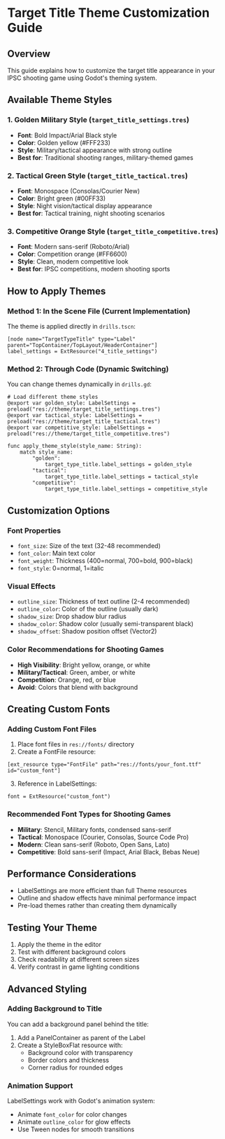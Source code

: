 # Target Title Theme Customization Guide

## Overview
This guide explains how to customize the target title appearance in your IPSC shooting game using Godot's theming system.

## Available Theme Styles

### 1. Golden Military Style (`target_title_settings.tres`)
- **Font**: Bold Impact/Arial Black style
- **Color**: Golden yellow (#FFF233)
- **Style**: Military/tactical appearance with strong outline
- **Best for**: Traditional shooting ranges, military-themed games

### 2. Tactical Green Style (`target_title_tactical.tres`)
- **Font**: Monospace (Consolas/Courier New)
- **Color**: Bright green (#00FF33)
- **Style**: Night vision/tactical display appearance
- **Best for**: Tactical training, night shooting scenarios

### 3. Competitive Orange Style (`target_title_competitive.tres`)
- **Font**: Modern sans-serif (Roboto/Arial)
- **Color**: Competition orange (#FF6600)
- **Style**: Clean, modern competitive look
- **Best for**: IPSC competitions, modern shooting sports

## How to Apply Themes

### Method 1: In the Scene File (Current Implementation)
The theme is applied directly in `drills.tscn`:
```gdscript
[node name="TargetTypeTitle" type="Label" parent="TopContainer/TopLayout/HeaderContainer"]
label_settings = ExtResource("4_title_settings")
```

### Method 2: Through Code (Dynamic Switching)
You can change themes dynamically in `drills.gd`:
```gdscript
# Load different theme styles
@export var golden_style: LabelSettings = preload("res://theme/target_title_settings.tres")
@export var tactical_style: LabelSettings = preload("res://theme/target_title_tactical.tres")
@export var competitive_style: LabelSettings = preload("res://theme/target_title_competitive.tres")

func apply_theme_style(style_name: String):
    match style_name:
        "golden":
            target_type_title.label_settings = golden_style
        "tactical":
            target_type_title.label_settings = tactical_style
        "competitive":
            target_type_title.label_settings = competitive_style
```

## Customization Options

### Font Properties
- `font_size`: Size of the text (32-48 recommended)
- `font_color`: Main text color
- `font_weight`: Thickness (400=normal, 700=bold, 900=black)
- `font_style`: 0=normal, 1=italic

### Visual Effects
- `outline_size`: Thickness of text outline (2-4 recommended)
- `outline_color`: Color of the outline (usually dark)
- `shadow_size`: Drop shadow blur radius
- `shadow_color`: Shadow color (usually semi-transparent black)
- `shadow_offset`: Shadow position offset (Vector2)

### Color Recommendations for Shooting Games
- **High Visibility**: Bright yellow, orange, or white
- **Military/Tactical**: Green, amber, or white
- **Competition**: Orange, red, or blue
- **Avoid**: Colors that blend with background

## Creating Custom Fonts

### Adding Custom Font Files
1. Place font files in `res://fonts/` directory
2. Create a FontFile resource:
```gdscript
[ext_resource type="FontFile" path="res://fonts/your_font.ttf" id="custom_font"]
```
3. Reference in LabelSettings:
```gdscript
font = ExtResource("custom_font")
```

### Recommended Font Types for Shooting Games
- **Military**: Stencil, Military fonts, condensed sans-serif
- **Tactical**: Monospace (Courier, Consolas, Source Code Pro)
- **Modern**: Clean sans-serif (Roboto, Open Sans, Lato)
- **Competitive**: Bold sans-serif (Impact, Arial Black, Bebas Neue)

## Performance Considerations
- LabelSettings are more efficient than full Theme resources
- Outline and shadow effects have minimal performance impact
- Pre-load themes rather than creating them dynamically

## Testing Your Theme
1. Apply the theme in the editor
2. Test with different background colors
3. Check readability at different screen sizes
4. Verify contrast in game lighting conditions

## Advanced Styling

### Adding Background to Title
You can add a background panel behind the title:
1. Add a PanelContainer as parent of the Label
2. Create a StyleBoxFlat resource with:
   - Background color with transparency
   - Border colors and thickness
   - Corner radius for rounded edges

### Animation Support
LabelSettings work with Godot's animation system:
- Animate `font_color` for color changes
- Animate `outline_color` for glow effects
- Use Tween nodes for smooth transitions
